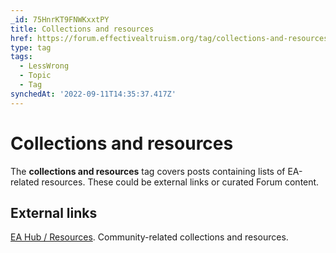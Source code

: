 ```yaml
---
_id: 75HnrKT9FNWKxxtPY
title: Collections and resources
href: https://forum.effectivealtruism.org/tag/collections-and-resources
type: tag
tags:
  - LessWrong
  - Topic
  - Tag
synchedAt: '2022-09-11T14:35:37.417Z'
---
```

# Collections and resources

The **collections and resources** tag covers posts containing lists of EA-related resources. These could be external links or curated Forum content.

External links
--------------

[EA Hub / Resources](https://resources.eahub.org/). Community-related collections and resources.